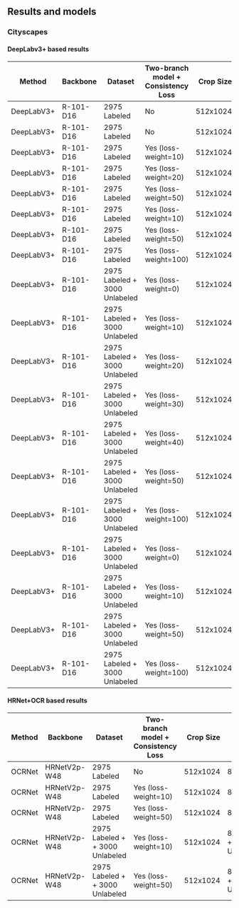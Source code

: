 
## Results and models

### Cityscapes


#### DeepLabv3+ based results
| Method |      Backbone      | Dataset | Two-branch model + Consistency Loss | Crop Size | Batch Size | Max Iters |  Base LR |  mIoU (single-scale) |
|--------|--------------------|-----------|-----------|--------:|----------|----------------|------:|--------------:|
| DeepLabV3+ | R-101-D16 | 2975 Labeled | No | 512x1024 |  16 Labeled  |   40000 |    0.02   |   79.63  |
| DeepLabV3+ | R-101-D16 | 2975 Labeled | No | 512x1024 |  8 Labeled  |   80000 |    0.01    |   80.07 |
| DeepLabV3+ | R-101-D16 | 2975 Labeled | Yes (loss-weight=10) | 512x1024 |  16 Labeled  |   40000 |    0.02   |   79.98  |
| DeepLabV3+ | R-101-D16 | 2975 Labeled | Yes (loss-weight=20) | 512x1024 |  16 Labeled  |   40000 |    0.02   |   79.52  |
| DeepLabV3+ | R-101-D16 | 2975 Labeled | Yes (loss-weight=50) | 512x1024 |  16 Labeled  |   40000 |    0.02   |   80.03  |
| DeepLabV3+ | R-101-D16 | 2975 Labeled | Yes (loss-weight=10) | 512x1024 |  16 Labeled  |    80000 |    0.02  |   79.92  |
| DeepLabV3+ | R-101-D16 | 2975 Labeled | Yes (loss-weight=50) | 512x1024 |  16 Labeled  |    80000 |    0.02  |   79.97  |
| DeepLabV3+ | R-101-D16 | 2975 Labeled | Yes (loss-weight=100) | 512x1024 |  16 Labeled  |   80000 |    0.02  |   79.95  |
| DeepLabV3+ | R-101-D16 | 2975 Labeled + 3000 Unlabeled | Yes (loss-weight=0)  | 512x1024  |  8 Labeled + 8 Unlabeled | 80000 |   0.01   |  79.46   |
| DeepLabV3+ | R-101-D16 | 2975 Labeled + 3000 Unlabeled | Yes (loss-weight=10) | 512x1024  |  8 Labeled + 8 Unlabeled | 80000 |   0.01   |  80.07   |
| DeepLabV3+ | R-101-D16 | 2975 Labeled + 3000 Unlabeled | Yes (loss-weight=20) | 512x1024  |  8 Labeled + 8 Unlabeled | 80000 |   0.01   |  80.38   |
| DeepLabV3+ | R-101-D16 | 2975 Labeled + 3000 Unlabeled | Yes (loss-weight=30) | 512x1024  |  8 Labeled + 8 Unlabeled | 80000 |   0.01   |  80.30   |
| DeepLabV3+ | R-101-D16 | 2975 Labeled + 3000 Unlabeled | Yes (loss-weight=40) | 512x1024  |  8 Labeled + 8 Unlabeled | 80000 |   0.01   |  80.20   |
| DeepLabV3+ | R-101-D16 | 2975 Labeled + 3000 Unlabeled | Yes (loss-weight=50) | 512x1024  |  8 Labeled + 8 Unlabeled | 80000 |   0.01   |  80.22   |
| DeepLabV3+ | R-101-D16 | 2975 Labeled + 3000 Unlabeled | Yes (loss-weight=100)| 512x1024  |  8 Labeled + 8 Unlabeled | 80000 |   0.01   |  79.50   |
| DeepLabV3+ | R-101-D16 | 2975 Labeled + 3000 Unlabeled | Yes (loss-weight=0)  | 512x1024  |  8 Labeled + 8 Unlabeled | 80000 |   0.02   |  78.83   |
| DeepLabV3+ | R-101-D16 | 2975 Labeled + 3000 Unlabeled | Yes (loss-weight=10) | 512x1024  |  8 Labeled + 8 Unlabeled | 80000 |   0.02   |  79.52   |
| DeepLabV3+ | R-101-D16 | 2975 Labeled + 3000 Unlabeled | Yes (loss-weight=50) | 512x1024  |  8 Labeled + 8 Unlabeled | 80000 |   0.02   |  79.40   |
| DeepLabV3+ | R-101-D16 | 2975 Labeled + 3000 Unlabeled | Yes (loss-weight=100)| 512x1024  |  8 Labeled + 8 Unlabeled | 80000 |   0.02   |  78.42   |


#### HRNet+OCR based results
| Method |      Backbone      | Dataset | Two-branch model + Consistency Loss | Crop Size | Batch Size | Max Iters |  Base LR |  mIoU (single-scale) |
|--------|--------------------|-----------|-----------|--------:|----------|----------------|------:|--------------:|
| OCRNet  | HRNetV2p-W48 | 2975 Labeled | No | 512x1024 |  8 Labeled  |   80000 |    0.01  |   81.21   |
| OCRNet  | HRNetV2p-W48 | 2975 Labeled | Yes (loss-weight=10) | 512x1024 |  8 Labeled  |   80000 |    0.01  |   81.62   |
| OCRNet  | HRNetV2p-W48 | 2975 Labeled | Yes (loss-weight=50) | 512x1024 |  8 Labeled  |   80000 |    0.01  |   -   |
| OCRNet  | HRNetV2p-W48 | 2975 Labeled + + 3000 Unlabeled | Yes (loss-weight=10) | 512x1024 |  8 Labeled + 8 Unlabeled  |  80000 |    0.01  |   -   |
| OCRNet  | HRNetV2p-W48 | 2975 Labeled + + 3000 Unlabeled | Yes (loss-weight=50) | 512x1024 |  8 Labeled + 8 Unlabeled  |  80000 |    0.01  |   -   |